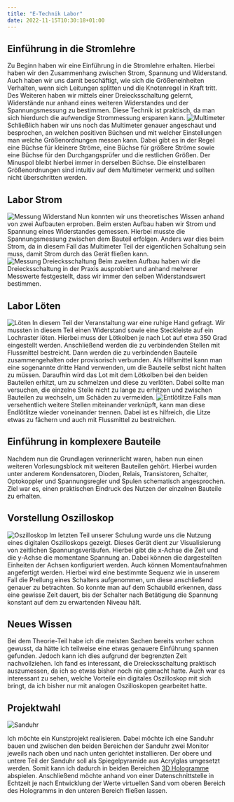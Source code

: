 ```yaml
---
title: "E-Technik Labor"
date: 2022-11-15T10:30:18+01:00
---
```

## Einführung in die Stromlehre
Zu Beginn haben wir eine Einführung in die Stromlehre erhalten. Hierbei haben wir den Zusammenhang zwischen Strom, Spannung und Widerstand. 
Auch haben wir uns damit beschäftigt, wie sich die Größeneinheiten Verhalten, wenn sich Leitungen splitten und die Knotenregel in Kraft tritt. 
Des Weiteren haben wir mittels einer Dreiecksschaltung gelernt, Widerstände nur anhand eines weiteren Widerstandes und der Spannungsmessung zu bestimmen. Diese Technik ist praktisch, da man sich hierdurch die aufwendige Strommessung ersparen kann. 
![Multimeter](/posts/images/multimeter.jpg) 
Schließlich haben wir uns noch das Multimeter genauer angeschaut und besprochen, an welchen positiven Büchsen und mit welcher Einstellungen man welche Größenordnungen messen kann. Dabei gibt es in der Regel eine Büchse für kleinere Ströme, eine Büchse für größere Ströme sowie eine Büchse für den Durchgangsprüfer und die restlichen Größen. Der Minuspol bleibt hierbei immer in derselben Büchse. Die einstellbaren Größenordnungen sind intuitiv auf dem Multimeter vermerkt und sollten nicht überschritten werden.  

## Labor Strom
![Messung Widerstand](/posts/images/messung_widerstand.jpg) 
Nun konnten wir uns theoretisches Wissen anhand von zwei Aufbauten erproben. Beim ersten Aufbau haben wir Strom und Spannung eines Widerstandes gemessen. Hierbei musste die Spannungsmessung zwischen dem Bauteil erfolgen. Anders war dies beim Strom, da in diesem Fall das Multimeter Teil der eigentlichen Schaltung sein muss, damit Strom durch das Gerät fließen kann. 
![Messung Dreiecksschaltung](/posts/images/messung_dreiecksschaltung.jpg) 
Beim zweiten Aufbau haben wir die Dreiecksschaltung in der Praxis ausprobiert und anhand mehrerer Messwerte festgestellt, dass wir immer den selben Widerstandswert bestimmen. 

## Labor Löten
![Löten](/posts/images/loeten.jpg)
In diesem Teil der Veranstaltung war eine ruhige Hand gefragt. Wir mussten in diesem Teil einen Widerstand sowie eine Steckleiste auf ein Lochraster löten. Hierbei muss der Lötkolben je nach Lot auf etwa 350 Grad eingestellt werden. Anschließend werden die zu verbindenden Stellen mit Flussmittel bestreicht. Dann werden die zu verbindenden Bauteile zusammengehalten oder provisorisch verbunden. Als Hilfsmittel kann man eine sogenannte dritte Hand verwenden, um die Bauteile selbst nicht halten zu müssen. Daraufhin wird das Lot mit dem Lötkolben bei den beiden Bauteilen erhitzt, um zu schmelzen und diese zu verlöten. Dabei sollte man versuchen, die einzelne Stelle nicht zu lange zu erhitzen und zwischen Bauteilen zu wechseln, um Schäden zu vermeiden. 
![Entlötlitze](/posts/images/entloetlitze.jpg) 
Falls man versehentlich weitere Stellen miteinander verknüpft, kann man diese Endlötlitze wieder voneinander trennen. Dabei ist es hilfreich, die Litze etwas zu fächern und auch mit Flussmittel zu bestreichen.

## Einführung in komplexere Bauteile
Nachdem nun die Grundlagen verinnerlicht waren, haben nun einen weiteren Vorlesungsblock mit weiteren Bauteilen gehört. Hierbei wurden unter anderem Kondensatoren, Dioden, Relais, Transistoren, Schalter, Optokoppler und Spannungsregler und Spulen schematisch angesprochen. Ziel war es, einen praktischen Eindruck des Nutzen der einzelnen Bauteile zu erhalten. 

## Vorstellung Oszilloskop
![Oszilloskop](/posts/images/oszilloskop.jpg) 
Im letzten Teil unserer Schulung wurde uns die Nutzung eines digitalen Oszilloskops gezeigt. Dieses Gerät dient zur Visualisierung von zeitlichen Spannungsverläufen. Hierbei gibt die x-Achse die Zeit und die y-Achse die momentane Spannung an. Dabei können die dargestellten Einheiten der Achsen konfiguriert werden. Auch können Momentaufnahmen angefertigt werden. Hierbei wird eine bestimmte Sequenz wie in unserem Fall die Prellung eines Schalters aufgenommen, um diese anschließend genauer zu betrachten. So konnte man auf dem Schaubild erkennen, dass eine gewisse Zeit dauert, bis der Schalter nach Betätigung die Spannung konstant auf dem zu erwartenden Niveau hält. 

## Neues Wissen
Bei dem Theorie-Teil habe ich die meisten Sachen bereits vorher schon gewusst, da hätte ich teilweise eine etwas genauere Einführung spannen gefunden. Jedoch kann ich dies aufgrund der begrenzten Zeit nachvollziehen.
Ich fand es interessant, die Dreiecksschaltung praktisch auszumessen, da ich so etwas bisher noch nie gemacht hatte. Auch war es interessant zu sehen, welche Vorteile ein digitales Oszilloskop mit sich bringt, da ich bisher nur mit analogen Oszilloskopen gearbeitet hatte.

## Projektwahl
![Sanduhr](/posts/images/sanduhr.jpg)

Ich möchte ein Kunstprojekt realisieren. Dabei möchte ich eine Sanduhr bauen und zwischen den beiden Bereichen der Sanduhr zwei Monitor jeweils nach oben und nach unten gerichtet installieren. Der obere und untere Teil der Sanduhr soll als Spiegelpyramide aus Acrylglas umgesetzt werden. Somit kann ich dadurch in beiden Bereichen [3D Hologramme](https://praxistipps.chip.de/diy-3d-hologramm-mit-dem-smartphone-erzeugen_42579)  abspielen. Anschließend möchte anhand von einer Datenschnittstelle in Echtzeit je nach Entwicklung der Werte virtuellen Sand vom oberen Bereich des Hologramms in den unteren Bereich fließen lassen. 
